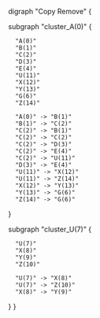 digraph "Copy Remove" {

  subgraph "cluster_A(0)" {

      "A(0)"
      "B(1)"
      "C(2)"
      "D(3)"
      "E(4)"
      "U(11)"
      "X(12)"
      "Y(13)"
      "G(6)"
      "Z(14)"

      "A(0)" -> "B(1)"
      "B(1)" -> "C(2)"
      "C(2)" -> "B(1)"
      "C(2)" -> "C(2)"
      "C(2)" -> "D(3)"
      "C(2)" -> "E(4)"
      "C(2)" -> "U(11)"
      "D(3)" -> "E(4)"
      "U(11)" -> "X(12)"
      "U(11)" -> "Z(14)"
      "X(12)" -> "Y(13)"
      "Y(13)" -> "G(6)"
      "Z(14)" -> "G(6)"

  }

  subgraph "cluster_U(7)" {

      "U(7)"
      "X(8)"
      "Y(9)"
      "Z(10)"

      "U(7)" -> "X(8)"
      "U(7)" -> "Z(10)"
      "X(8)" -> "Y(9)"

  }
}
